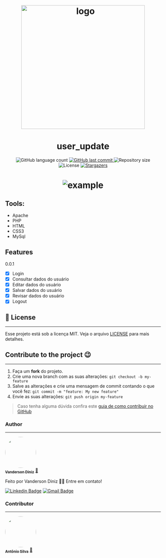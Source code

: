 <h1 align="center">
    <img alt="logo" title="#logo" src="https://upload.wikimedia.org/wikipedia/commons/c/c1/PHP_Logo.png" width="400px" />
</h1>

<h1 align="center"> user_update </h1>


<p align="center">
  <img alt="GitHub language count" src="https://img.shields.io/github/languages/count/Tonybsilva-dev/user_update?color=%2304D361">
  <a href="https://github.com/Tonybsilva-dev/CoronaData/commits/master">
  <img alt="GitHub last commit" src="https://img.shields.io/github/last-commit/Tonybsilva-dev/user_update">
  </a>
  <img alt="Repository size" src="https://img.shields.io/github/repo-size/Tonybsilva-dev/user_update">
  <img alt="License" src="https://img.shields.io/badge/license-MIT-brightgreen">
  <a href="https://github.com/Tonybsilva-dev/user_update/stargazers">
    <img alt="Stargazers" src="https://img.shields.io/github/stars/Tonybsilva-dev/user_update?style=social">
  </a>
  
  <h1 align="center"> 
    <img src="https://i.imgur.com/uuUjERb.png" alt="example" />
  </h1>

## Tools:
<ul>
  <li>Apache</li>
  <li>PHP</li>
  <li>HTML</li>
  <li>CSS3</li>
  <li>MySql</li>
</ul>

## Features

0.0.1
- [x] Login
- [x] Consultar dados do usuário
- [x] Editar dados do usuário
- [x] Salvar dados do usuário
- [x] Revisar dados do usuário
- [x] Logout

## :memo: License
---

Esse projeto está sob a licença MIT. Veja o arquivo [LICENSE](LICENSE.md) para mais detalhes.

## Contribute to the project 😉
---

1. Faça um **fork** do projeto.
2. Crie uma nova branch com as suas alterações: `git checkout -b my-feature`
3. Salve as alterações e crie uma mensagem de commit contando o que você fez: `git commit -m "feature: My new feature"`
4. Envie as suas alterações: `git push origin my-feature`
> Caso tenha alguma dúvida confira este [guia de como contribuir no GitHub](https://github.com/firstcontributions/first-contributions)


### Author
---

<a href="https://github.com/vandersondiniz1/">
 <img style="border-radius: 50%;" src="https://avatars0.githubusercontent.com/u/45218256?s=460&u=cf783ee90b4dbac08ac09c98cecb2bc5a6170df7&v=4" width="100px;" alt=""/>
 <br />
 <sub><b>Vanderson Diniz</b></sub></a> <a href="https://github.com/vandersondiniz1/" title="Github">📄</a>


Feito por Vanderson Diniz 👋🏽 Entre em contato!

[![Linkedin Badge](https://img.shields.io/badge/-Vanderson-blue?style=flat-square&logo=Linkedin&logoColor=white&link=https://www.linkedin.com/in/vandersondiniz1/)](https://www.linkedin.com/in/vandersondiniz1/) 
[![Gmail Badge](https://img.shields.io/badge/-vandersondiniz1@gmail.com-c14438?style=flat-square&logo=Gmail&logoColor=white&link=mailto:vandersondiniz1@gmail.com)](mailto:vandersondiniz1@gmail.com)


### Contributor
---

<a href="https://tonybsilva-data.vercel.app/">
 <img style="border-radius: 50%;" src="https://avatars0.githubusercontent.com/u/54373473?s=460&u=374220a5cb34f019be55f16e3103a0e5905c0727&v=4" width="100px;" alt=""/>
 <br />
 <sub><b>Antônio Silva</b></sub></a> <a href="https://tonybsilva-data.vercel.app/" title="Portfólio">📄</a>
